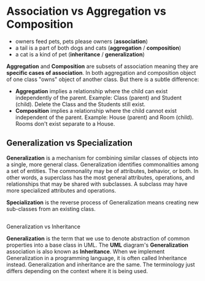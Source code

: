 
# Association vs Aggregation vs Composition

-   owners feed pets, pets please owners (**association**)
-   a tail is a part of both dogs and cats (**aggregation**  /  **composition**)
-   a cat is a kind of pet (**inheritance**  /  **generalization**)

**Aggregation**  and  **Composition**  are subsets of association meaning they are  **specific cases of association**. In both aggregation and composition object of one class "owns" object of another class. But there is a subtle difference:

-   **Aggregation**  implies a relationship where the child can exist independently of the parent. Example: Class (parent) and Student (child). Delete the Class and the Students still exist.
-   **Composition**  implies a relationship where the child cannot exist independent of the parent. Example: House (parent) and Room (child). Rooms don't exist separate to a House.


## Generalization vs Specialization

**Generalization**  is a mechanism for combining similar classes of objects into a single, more general class. Generalization identifies commonalities among a set of entities. The commonality may be of attributes, behavior, or both. In other words, a superclass has the most general attributes, operations, and relationships that may be shared with subclasses. A subclass may have more specialized attributes and operations.

**Specialization**  is the reverse process of Generalization means creating new sub-classes from an existing class.

##
Generalization vs Inheritance

**Generalization**  is the term that we use to denote abstraction of common properties into a base class in UML. The  **UML**  diagram's  **Generalization**  association is also known as  **Inheritance**. When we implement Generalization in a programming language, it is often called Inheritance instead. Generalization and inheritance are the same. The terminology just differs depending on the context where it is being used.
